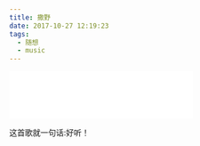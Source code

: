 ```yaml
---
title: 撒野
date: 2017-10-27 12:19:23
tags:
  - 随想
  - music
---
```


<iframe frameborder="no" border="0" marginwidth="0" marginheight="0" width=330 height=86 src="//music.163.com/outchain/player?type=2&id=483937795&auto=0&height=66"></iframe>

这首歌就一句话:好听！